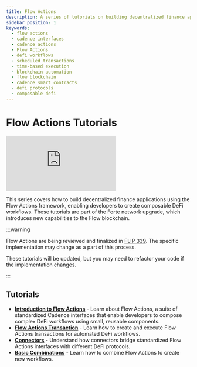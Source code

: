 ```yaml
---
title: Flow Actions
description: A series of tutorials on building decentralized finance applications using the Flow Actions framework and scheduled transactions.
sidebar_position: 1
keywords:
  - flow actions
  - cadence interfaces
  - cadence actions
  - Flow Actions
  - defi workflows
  - scheduled transactions
  - time-based execution
  - blockchain automation
  - flow blockchain
  - cadence smart contracts
  - defi protocols
  - composable defi
---
```


# Flow Actions Tutorials

<div style={{ position: 'relative', paddingBottom: '56.25%', height: 0, overflow: 'hidden', maxWidth: '100%' }}>
  <iframe 
    style={{ position: 'absolute', top: 0, left: 0, width: '100%', height: '100%' }}
    src="https://www.youtube.com/embed/xGeaWe94V7w" 
    title="YouTube video player" 
    frameborder="0" 
    allow="accelerometer; autoplay; clipboard-write; encrypted-media; gyroscope; picture-in-picture" 
    allowfullscreen
  ></iframe>
</div>

This series covers how to build decentralized finance applications using the Flow Actions framework, enabling developers to create composable DeFi workflows. These tutorials are part of the Forte network upgrade, which introduces new capabilities to the Flow blockchain.

:::warning

Flow Actions are being reviewed and finalized in [FLIP 339]. The specific implementation may change as a part of this process.

These tutorials will be updated, but you may need to refactor your code if the implementation changes.

:::

## Tutorials

- **[Introduction to Flow Actions]** - Learn about Flow Actions, a suite of standardized Cadence interfaces that enable developers to compose complex DeFi workflows using small, reusable components.
- **[Flow Actions Transaction]** - Learn how to create and execute Flow Actions transactions for automated DeFi workflows.
- **[Connectors]** - Understand how connectors bridge standardized Flow Actions interfaces with different DeFi protocols.
- **[Basic Combinations]** - Learn how to combine Flow Actions to create new workflows.

<!-- Relative links, will not render on page -->

[FLIP 339]: https://github.com/onflow/flips/pull/339/files
[Introduction to Flow Actions]: ./intro-to-flow-actions.md
[Flow Actions Transaction]: ./flow-actions-transaction.md
[Connectors]: ./connectors.md
[Basic Combinations]: ./basic-combinations.md

